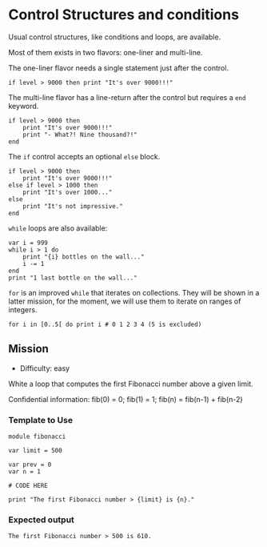 # Control Structures and conditions

Usual control structures, like conditions and loops, are available.

Most of them exists in two flavors: one-liner and multi-line.

The one-liner flavor needs a single statement just after the control.

~~~nit
if level > 9000 then print "It's over 9000!!!"
~~~

The multi-line flavor has a line-return after the control but requires a `end` keyword.

~~~nit
if level > 9000 then
	print "It's over 9000!!!"
	print "- What?! Nine thousand?!"
end
~~~


The `if` control accepts an optional `else` block.

~~~nit
if level > 9000 then
	print "It's over 9000!!!"
else if level > 1000 then
	print "It's over 1000..."
else
	print "It's not impressive."
end
~~~


`while` loops are also available:

~~~nit
var i = 999
while i > 1 do
	print "{i} bottles on the wall..."
	i -= 1
end
print "1 last bottle on the wall..."
~~~

`for` is an improved `while` that iterates on collections.
They will be shown in a latter mission, for the moment, we will use them to iterate on ranges of integers.

~~~nit
for i in [0..5[ do print i # 0 1 2 3 4 (5 is excluded)
~~~

## Mission

* Difficulty: easy

White a loop that computes the first Fibonacci number above a given limit. 

Confidential information: fib(0) = 0; fib(1) = 1; fib(n) = fib(n-1) + fib(n-2)

### Template to Use

~~~nit
module fibonacci

var limit = 500

var prev = 0
var n = 1

# CODE HERE

print "The first Fibonacci number > {limit} is {n}."
~~~

### Expected output

~~~
The first Fibonacci number > 500 is 610.
~~~
